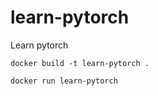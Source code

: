 # learn-pytorch
Learn pytorch

```
docker build -t learn-pytorch .
```
```
docker run learn-pytorch
```
